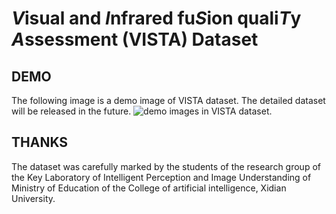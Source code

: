 # ***V***isual and ***I***nfrared fu***S***ion quali***T***y ***A***ssessment (VISTA) Dataset

## DEMO
The following image is a demo image of VISTA dataset. The detailed dataset will be released in the future.
![demo images in VISTA dataset.](https://github.com/ChangeZH/VISTA-Dataset/blob/main/demo.pn)

## THANKS

The dataset was carefully marked by the students of the research group of the Key Laboratory of Intelligent Perception and Image Understanding of Ministry of Education
of the College of artificial intelligence, Xidian University.
